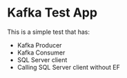 # Kafka Test App

This is a simple test that has:
- Kafka Producer
- Kafka Consumer
- SQL Server client
- Calling SQL Server client without EF
